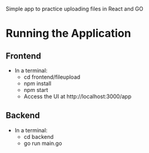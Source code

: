 Simple app to practice uploading files in React and GO

# Running the Application

## Frontend

- In a terminal:
    - cd frontend/fileupload
    - npm install
    - npm start
    - Access the UI at http://localhost:3000/app

## Backend

- In a terminal:
    - cd backend
    - go run main.go